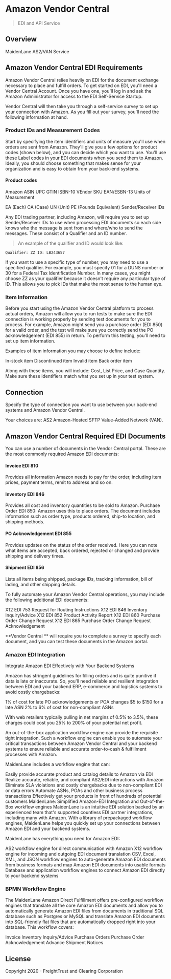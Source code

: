 # Amazon Vendor Central

> EDI and API Service

## Overview

MaidenLane AS2/VAN Service

## Amazon Vendor Central EDI Requirements

Amazon Vendor Central relies heavily on EDI for the document exchange necessary to place and fulfill orders. To get started on EDI, you'll need a Vendor Central Account. Once you have one, you'll log in and ask the Amazon Administrator for access to the EDI Self-Service Startup.

Vendor Central will then take you through a self-service survey to set up your connection with Amazon. As you fill out your survey, you'll need the following information at hand.

### Product IDs and Measurement Codes

Start by specifying the item identifiers and units of measure you'll use when orders are sent from Amazon. They'll give you a few options for product codes (shown below), and you can decide which you want to use. You'll use these Label codes in your EDI documents when you send them to Amazon. Ideally, you should choose something that makes sense for your organization and is easy to obtain from your back-end systems.

#### Product codes

Amazon ASIN
UPC
GTIN
ISBN-10
VEndor SKU
EAN/ESBN-13
Units of Measurement

EA (Each)
CA (Case)
UN (Unit)
PE (Pounds Equivalent)
Sender/Receiver IDs

Any EDI trading partner, including Amazon, will require you to set up Sender/Receiver IDs to use when processing EDI documents so each side knows who the message is sent from and where/who to send the messages. These consist of a Qualifier and an ID number.

> An example of the qualifier and ID would look like:

`Qualifier: ZZ ID: LB243657`

If you want to use a specific type of number, you may need to use a specified qualifier. For example, you must specify 01 for a DUNS number or 30 for a Federal Tax Identification Number. In many cases, you might choose ZZ as your qualifier because it doesn't require any particular type of ID. This allows you to pick IDs that make the most sense to the human eye.

### Item Information

Before you start using the Amazon Vendor Central platform to process actual orders, Amazon will allow you to run tests to make sure the EDI connection is working properly by sending test documents for you to process. For example, Amazon might send you a purchase order (EDI 850) for a valid order, and the test will make sure you correctly send the PO acknowledgement (EDI 855) in return. To perform this testing, you'll need to set up item information.

Examples of item information you may choose to define include:

In-stock item
Discontinued item
Invalid item
Back order item

Along with these items, you will include: Cost, List Price, and Case Quantity. Make sure these identifiers match what you set up in your test system.

## Connection

Specify the type of connection you want to use between your back-end systems and Amazon Vendor Central.

Your choices are:
AS2
Amazon-Hosted SFTP
Value-Added Network (VAN).

## Amazon Vendor Central Required EDI Documents

You can use a number of documents in the Vendor Central portal. These are the most commonly required Amazon EDI documents:

#### Invoice EDI 810

Provides all information Amazon needs to pay for the order, including item prices, payment terms, remit to address and so on.

#### Inventory EDI 846

Provides all cost and inventory quantities to be sold to Amazon.
Purchase Order EDI 850: Amazon uses this to place orders. The document includes information such as order type, products ordered, ship-to location, and shipping methods.

#### PO Acknowledgement EDI 855

Provides updates on the status of the order received. Here you can note what items are accepted, back ordered, rejected or changed and provide shipping and delivery times.

#### Shipment EDI 856

Lists all items being shipped, package IDs, tracking information, bill of lading, and other shipping details.

To fully automate your Amazon Vendor Central operations, you may include the following additional EDI documents:

X12 EDI 753 Request for Routing Instructions
X12 EDI 846 Inventory Inquiry/Advice
X12 EDI 852 Product Activity Report
X12 EDI 860 Purchase Order Change Request
X12 EDI 865 Purchase Order Change Request Acknowledgement

**Vendor Central ** will require you to complete a survey to specify each document, and you can test these documents in the Amazon portal.

### Amazon EDI Integration

Integrate Amazon EDI Effectively with Your Backend Systems

Amazon has stringent guidelines for filling orders and is quite punitive if data is late or inaccurate. So, you'll need reliable and resilient integration between EDI and your backend ERP, e-commerce and logistics systems to avoid costly chargebacks:

1% of cost for late PO acknowledgements or POA changes
$5 to $150 for a late ASN
2% to 6% of cost for non-compliant ASNs

With web retailers typically pulling in net margins of 0.5% to 3.5%, these charges could cost you 25% to 200% of your potential net profit.

An out-of-the-box application workflow engine can provide the requisite tight integration. Such a workflow engine can enable you to automate your critical transactions between Amazon Vendor Central and your backend systems to ensure reliable and accurate order-to-cash & fulfillment processes with Amazon.

MaidenLane includes a workflow engine that can:

Easily provide accurate product and catalog details to Amazon via EDI
Realize accurate, reliable, and compliant AS2/EDI interactions with Amazon
Eliminate SLA violations and costly chargebacks due to non-compliant EDI or data errors
Automate ASNs, POAs and other business process transactions
Effectively get your products in front of hundreds of potential customers
MaidenLane: Simplified Amazon-EDI Integration and Out-of-the-Box workflow engines
MaidenLane is an intuitive EDI solution backed by an experienced team that's supported countless EDI partner integrations, including many with Amazon. With a library of prepackaged workflow engines, MaidenLane helps you quickly set up your connections between Amazon EDI and your backend systems.

MaidenLane has everything you need for Amazon EDI:

AS2 workflow engine for direct communication with Amazon
X12 workflow engine for incoming and outgoing EDI document translation
CSV, Excel, XML, and JSON workflow engines to auto-generate Amazon EDI documents from business formats and map Amazon EDI documents into usable formats
Database and application workflow engines to connect Amazon EDI directly to your backend systems

### BPMN Workflow Engine

The MaidenLane Amazon Direct Fulfillment offers pre-configured workflow engines that translate all the core Amazon EDI documents and allow you to automatically generate Amazon EDI files from documents in traditional SQL database such as Postgres or MySQL and translate Amazon EDI documents into SQL-friendly flat files that are automatically dropped right into your database. This workflow covers:

Invoice
Inventory Inquiry/Advice
Purchase Orders
Purchase Order Acknowledgement
Advance Shipment Notices

## License

Copyright 2020 - FreightTrust and Clearing Corporation
